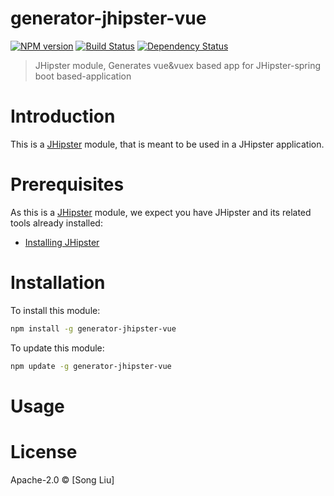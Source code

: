 # generator-jhipster-vue
[![NPM version][npm-image]][npm-url] [![Build Status][travis-image]][travis-url] [![Dependency Status][daviddm-image]][daviddm-url]
> JHipster module, Generates vue&amp;vuex based app for JHipster-spring boot based-application

# Introduction

This is a [JHipster](http://jhipster.github.io/) module, that is meant to be used in a JHipster application.

# Prerequisites

As this is a [JHipster](http://jhipster.github.io/) module, we expect you have JHipster and its related tools already installed:

- [Installing JHipster](https://jhipster.github.io/installation.html)

# Installation

To install this module:

```bash
npm install -g generator-jhipster-vue
```

To update this module:
```bash
npm update -g generator-jhipster-vue
```

# Usage

# License

Apache-2.0 © [Song Liu]

[npm-image]: https://img.shields.io/npm/v/generator-jhipster-vue.svg
[npm-url]: https://npmjs.org/package/generator-jhipster-vue
[travis-image]: https://travis-ci.org/leopku/generator-jhipster-vue.svg?branch=master
[travis-url]: https://travis-ci.org/leopku/generator-jhipster-vue
[daviddm-image]: https://david-dm.org/leopku/generator-jhipster-vue.svg?theme=shields.io
[daviddm-url]: https://david-dm.org/leopku/generator-jhipster-module
